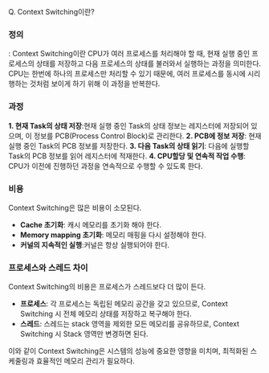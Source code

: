 Q. Context Switching이란?

### 정의

: Context Switching이란 CPU가 여러 프로세스를 처리해야 할 때, 현재 실행 중인 프로세스의 상태를 저장하고 다음 프로세스의 상태를 불러와서 실행하는 과정을 의미한다. CPU는 한번에 하나의 프로세스만 처리할 수 있기 때문에, 여러 프로세스를 동시에 시리행하는 것처럼 보이게 하기 위해 이 과정을 반복한다.

### 과정

**1. 현재 Task의 상태 저장**:현재 실행 중인 Task의 상태 정보는 레지스터에 저장되어 있으며, 이 정보를 PCB(Process Control Block)로 관리한다.
**2. PCB에 정보 저장**: 현재 실행 중인 Task의 PCB 정보를 저장한다.
**3. 다음 Task의 상태 읽기**: 다음에 실행할 Task의 PCB 정보를 읽어 레지스터에 적재한다.
**4. CPU할당 및 연속적 작업 수행**: CPU가 이전에 진행하던 과정을 연속적으로 수행할 수 있도록 한다.

### 비용

Context Switching은 많은 비용이 소모된다.

- **Cache 초기화**: 캐시 메모리를 초기화 해야 한다.
- **Memory mapping 초기화**: 메모리 매핑을 다시 설정해야 한다.
- **커널의 지속적인 실행**:커널은 항상 실행되어야 한다.

### 프로세스와 스레드 차이

Context Switching의 비용은 프로세스가 스레드보다 더 많이 든다.

- **프로세스**: 각 프로세스는 독립된 메모리 공간을 갖고 있으므로, Context Switching 시 전체 메모리 상태를 저장하고 복구해야 한다.
- **스레드**: 스레드는 stack 영역을 제외한 모든 메모리를 공유하므로, Context Switching 시 Stack 영역만 변경하면 된다.

이와 같이 Context Switching은 시스템의 성능에 중요한 영향을 미치며, 최적화된 스케줄링과 효율적인 메모리 관리가 필요하다.
